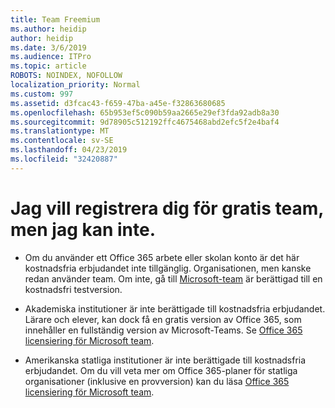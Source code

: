 ```yaml
---
title: Team Freemium
ms.author: heidip
author: heidip
ms.date: 3/6/2019
ms.audience: ITPro
ms.topic: article
ROBOTS: NOINDEX, NOFOLLOW
localization_priority: Normal
ms.custom: 997
ms.assetid: d3fcac43-f659-47ba-a45e-f32863680685
ms.openlocfilehash: 65b953ef5c090b59aa2665e29ef3fda92adb8a30
ms.sourcegitcommit: 9d78905c512192ffc4675468abd2efc5f2e4baf4
ms.translationtype: MT
ms.contentlocale: sv-SE
ms.lasthandoff: 04/23/2019
ms.locfileid: "32420887"
---
```

# <a name="id-like-to-sign-up-for-teams-free-but-i-cant"></a>Jag vill registrera dig för gratis team, men jag kan inte.

- Om du använder ett Office 365 arbete eller skolan konto är det här kostnadsfria erbjudandet inte tillgänglig. Organisationen, men kanske redan använder team. Om inte, gå till [Microsoft-team](https://products.office.com/en-us/microsoft-teams/group-chat-software) är berättigad till en kostnadsfri testversion.

- Akademiska institutioner är inte berättigade till kostnadsfria erbjudandet. Lärare och elever, kan dock få en gratis version av Office 365, som innehåller en fullständig version av Microsoft-Teams. Se [Office 365 licensiering för Microsoft team](https://docs.microsoft.com/microsoftteams/office-365-licensing).

- Amerikanska statliga institutioner är inte berättigade till kostnadsfria erbjudandet. Om du vill veta mer om Office 365-planer för statliga organisationer (inklusive en provversion) kan du läsa [Office 365 licensiering för Microsoft team](https://docs.microsoft.com/microsoftteams/office-365-licensing).


